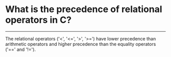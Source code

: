 # What is the precedence of relational operators in C?

---

The relational operators ('<', '<=', '>', '>=') have lower precedence than arithmetic operators and higher precedence than the equality operators ('==' and '!=').

